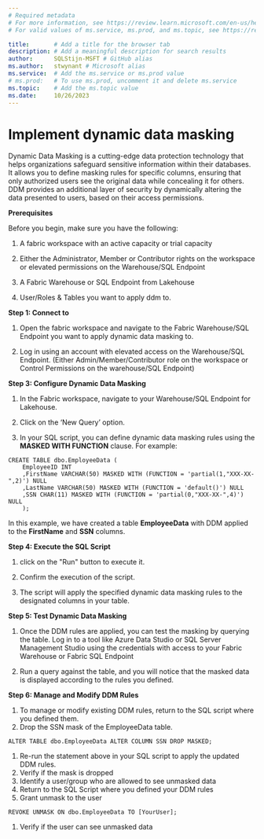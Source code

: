 ```yaml
---
# Required metadata
# For more information, see https://review.learn.microsoft.com/en-us/help/platform/learn-editor-add-metadata?branch=main
# For valid values of ms.service, ms.prod, and ms.topic, see https://review.learn.microsoft.com/en-us/help/platform/metadata-taxonomies?branch=main

title:       # Add a title for the browser tab
description: # Add a meaningful description for search results
author:      SQLStijn-MSFT # GitHub alias
ms.author:   stwynant # Microsoft alias
ms.service:  # Add the ms.service or ms.prod value
# ms.prod:   # To use ms.prod, uncomment it and delete ms.service
ms.topic:    # Add the ms.topic value
ms.date:     10/26/2023
---
```


# Implement dynamic data masking

Dynamic Data Masking is a cutting-edge data protection technology that helps organizations safeguard sensitive information within their databases. It allows you to define masking rules for specific columns, ensuring that only authorized users see the original data while concealing it for others. DDM provides an additional layer of security by dynamically altering the data presented to users, based on their access permissions.

__Prerequisites__

Before you begin, make sure you have the following:

1. A fabric workspace with an active capacity or trial capacity

1. Either the Administrator, Member or Contributor rights on the workspace or elevated permissions on the Warehouse/SQL Endpoint

1. A Fabric Warehouse or SQL Endpoint from Lakehouse

1. User/Roles & Tables you want to apply ddm to.

__Step 1: Connect to__

1. Open the fabric workspace and navigate to the Fabric Warehouse/SQL Endpoint you want to apply dynamic data masking to.

1. Log in using an account with elevated access on the Warehouse/SQL Endpoint. (Either Admin/Member/Contributor role on the workspace or Control Permissions on the warehouse/SQL Endpoint)

__Step 3: Configure Dynamic Data Masking__

1. In the Fabric workspace, navigate to your Warehouse/SQL Endpoint for Lakehouse.

1. Click on the ‘New Query’ option.

1. In your SQL script, you can define dynamic data masking rules using the __MASKED WITH FUNCTION__ clause. For example:



```tsql
CREATE TABLE dbo.EmployeeData (
    EmployeeID INT
    ,FirstName VARCHAR(50) MASKED WITH (FUNCTION = 'partial(1,"XXX-XX-",2)') NULL
    ,LastName VARCHAR(50) MASKED WITH (FUNCTION = 'default()') NULL
    ,SSN CHAR(11) MASKED WITH (FUNCTION = 'partial(0,"XXX-XX-",4)') NULL
    );
```

In this example, we have created a table __EmployeeData__ with DDM applied to the __FirstName__ and __SSN__ columns.

__Step 4: Execute the SQL Script__

1. click on the "Run" button to execute it.

1. Confirm the execution of the script.

1. The script will apply the specified dynamic data masking rules to the designated columns in your table.

__Step 5: Test Dynamic Data Masking__

1. Once the DDM rules are applied, you can test the masking by querying the table. Log in to a tool like Azure Data Studio or SQL Server Management Studio using the credentials with access to your Fabric Warehouse or Fabric SQL Endpoint

1. Run a query against the table, and you will notice that the masked data is displayed according to the rules you defined.

__Step 6: Manage and Modify DDM Rules__

1. To manage or modify existing DDM rules, return to the SQL script where you defined them.
2. Drop the SSN mask of the EmployeeData table.

```tsql
ALTER TABLE dbo.EmployeeData ALTER COLUMN SSN DROP MASKED;
```

1. Re-run the statement above in your SQL script to apply the updated DDM rules.
1. Verify if the mask is dropped
1. Identify a user/group who are allowed to see unmasked data
1. Return to the SQL Script where you defined your DDM rules
1. Grant unmask to the user

```tsql
REVOKE UNMASK ON dbo.EmployeeData TO [YourUser];
```

1. Verify if the user can see unmasked data


